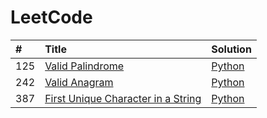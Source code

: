 # LeetCode
|     #    | Title |             Solution                |
| :----- | :---------------------------------- | :--------------- |
| 125     |  [Valid Palindrome](https://github.com/YiyunZhu/LeetCode/tree/master/125.Valid_Palindrome) | [Python](https://github.com/YiyunZhu/LeetCode/blob/master/125.Valid_Palindrome/solution125.py)  |
| 242     |  [Valid Anagram](https://github.com/YiyunZhu/LeetCode/tree/master/242.Valid_Anagram) | [Python](https://github.com/YiyunZhu/LeetCode/blob/master/242.Valid_Anagram/solution242.py)  |
| 387 |  [First Unique Character in a String](https://github.com/YiyunZhu/LeetCode/tree/master/387.First_Unique_Character_in_a_String) | [Python](https://github.com/YiyunZhu/LeetCode/blob/master/387.First_Unique_Character_in_a_String/solution387.py) |
